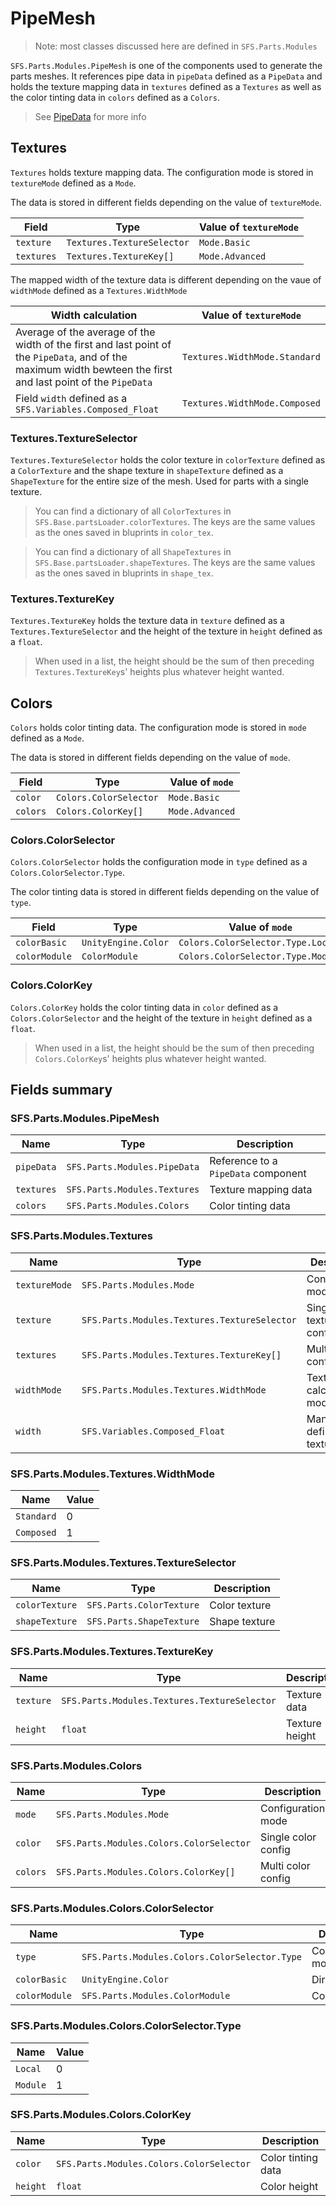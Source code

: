# PipeMesh
> Note: most classes discussed here are defined in `SFS.Parts.Modules`

`SFS.Parts.Modules.PipeMesh` is one of the components used to generate the parts meshes. It references pipe data in `pipeData` defined as a `PipeData` and holds the texture mapping data in `textures` defined as a `Textures` as well as the color tinting data in `colors` defined as a `Colors`.

> See [PipeData](./Pipes/PipeData.md) for more info

## Textures
`Textures` holds texture mapping data. The configuration mode is stored in `textureMode` defined as a `Mode`.

The data is stored in different fields depending on the value of `textureMode`.

| Field | Type | Value of `textureMode` |
|-|-|-|
| `texture` | `Textures.TextureSelector` | `Mode.Basic` |
| `textures` | `Textures.TextureKey[]` | `Mode.Advanced` |

The mapped width of the texture data is different depending on the vaue of `widthMode` defined as a `Textures.WidthMode`

| Width calculation | Value of `textureMode` |
|-|-|
| Average of the average of the width of the first and last point of the `PipeData`, and of the maximum width bewteen the first and last point of the `PipeData`  | `Textures.WidthMode.Standard` |
| Field `width` defined as a `SFS.Variables.Composed_Float`  | `Textures.WidthMode.Composed` |

### Textures.TextureSelector
`Textures.TextureSelector` holds the color texture in `colorTexture` defined as a `ColorTexture` and the shape texture in `shapeTexture` defined as a `ShapeTexture` for the entire size of the mesh. Used for parts with a single texture.

> You can find a dictionary of all `ColorTextures` in `SFS.Base.partsLoader.colorTextures`. The keys are the same values as the ones saved in bluprints in `color_tex`.

> You can find a dictionary of all `ShapeTextures` in `SFS.Base.partsLoader.shapeTextures`. The keys are the same values as the ones saved in bluprints in `shape_tex`.

### Textures.TextureKey
`Textures.TextureKey` holds the texture data in `texture` defined as a `Textures.TextureSelector` and the height of the texture in `height` defined as a `float`.

> When used in a list, the height should be the sum of then preceding `Textures.TextureKey`s' heights plus whatever height wanted.

## Colors
`Colors` holds color tinting data. The configuration mode is stored in `mode` defined as a `Mode`.

The data is stored in different fields depending on the value of `mode`.

| Field | Type | Value of `mode` |
|-|-|-|
| `color` | `Colors.ColorSelector` | `Mode.Basic` |
| `colors` | `Colors.ColorKey[]` | `Mode.Advanced` |

### Colors.ColorSelector
`Colors.ColorSelector` holds the configuration mode in `type` defined as a `Colors.ColorSelector.Type`.

The color tinting data is stored in different fields depending on the value of `type`.

| Field | Type | Value of `mode` |
|-|-|-|
| `colorBasic` | `UnityEngine.Color` | `Colors.ColorSelector.Type.Local` |
| `colorModule` | `ColorModule` | `Colors.ColorSelector.Type.Module` |

### Colors.ColorKey
`Colors.ColorKey` holds the color tinting data in `color` defined as a `Colors.ColorSelector` and the height of the texture in `height` defined as a `float`.

> When used in a list, the height should be the sum of then preceding `Colors.ColorKey`s' heights plus whatever height wanted.

## Fields summary
### SFS.Parts.Modules.PipeMesh
| Name | Type | Description | 
|-|-|-|
| `pipeData` | `SFS.Parts.Modules.PipeData` | Reference to a `PipeData` component |
| `textures` | `SFS.Parts.Modules.Textures` | Texture mapping data |
| `colors` | `SFS.Parts.Modules.Colors` | Color tinting data |

### SFS.Parts.Modules.Textures
| Name | Type | Description | 
|-|-|-|
| `textureMode` |  `SFS.Parts.Modules.Mode` | Configuration mode |
| `texture` | `SFS.Parts.Modules.Textures.TextureSelector` | Single texture config |
| `textures` | `SFS.Parts.Modules.Textures.TextureKey[]` | Multi texture config |
| `widthMode` | `SFS.Parts.Modules.Textures.WidthMode` | Texture width calculation mode |
| `width` | `SFS.Variables.Composed_Float` | Manually defined texture width |

### SFS.Parts.Modules.Textures.WidthMode
| Name | Value | 
|-|-|
| `Standard` | 0 |
| `Composed` | 1 |

### SFS.Parts.Modules.Textures.TextureSelector
| Name | Type | Description | 
|-|-|-|
| `colorTexture` | `SFS.Parts.ColorTexture` | Color texture |
| `shapeTexture` | `SFS.Parts.ShapeTexture` | Shape texture |

### SFS.Parts.Modules.Textures.TextureKey
| Name | Type | Description | 
|-|-|-|
| `texture` | `SFS.Parts.Modules.Textures.TextureSelector` | Texture data |
| `height` | `float` | Texture height |

### SFS.Parts.Modules.Colors
| Name | Type | Description | 
|-|-|-|
| `mode` |  `SFS.Parts.Modules.Mode` | Configuration mode |
| `color` | `SFS.Parts.Modules.Colors.ColorSelector` | Single color config |
| `colors` | `SFS.Parts.Modules.Colors.ColorKey[]` | Multi color config |

### SFS.Parts.Modules.Colors.ColorSelector
| Name | Type | Description | 
|-|-|-|
| `type` | `SFS.Parts.Modules.Colors.ColorSelector.Type` | Configuratioon mode |
| `colorBasic` | `UnityEngine.Color` | Direct color |
| `colorModule` | `SFS.Parts.Modules.ColorModule` | Color provider |

### SFS.Parts.Modules.Colors.ColorSelector.Type
| Name | Value | 
|-|-|
| `Local` | 0 |
| `Module` | 1 |

### SFS.Parts.Modules.Colors.ColorKey
| Name | Type | Description | 
|-|-|-|
| `color` | `SFS.Parts.Modules.Colors.ColorSelector` | Color tinting data |
| `height` | `float` | Color height |